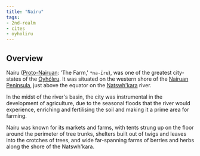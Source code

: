 ```yaml
---
title: "Naíru"
tags:
- 2nd-realm
- cites
- oyholiru
---
```

## Overview
Naíru ([Proto-Nairuan](lore/languages/proto-nairuan.md): 'The Farm,' `*na-ïru`), was one of the greatest city-states of the [Oyhólıru](groups/oyholiru-tribe.md). It was situated on the western shore of the [Naíruan Peninsula](lore/locations/2nd-realm/nairuan-peninsula.md), just above the equator on the [Natswh'kara](locations/2nd-realm/natswh'kara-river.md) river.

In the midst of the river's basin, the city was instrumental in the development of agriculture, due to the seasonal floods that the river would experience, enriching and fertilising the soil and making it a prime area for farming.

Naíru was known for its markets and farms, with tents strung up on the floor around the perimeter of tree trunks, shelters built out of twigs and leaves into the crotches of trees, and wide far-spanning farms of berries and herbs along the shore of the Natswh'kara.